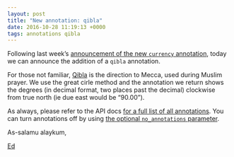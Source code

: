 ```yaml
--- 
layout: post
title: "New annotation: qibla"
date: 2016-10-28 11:19:13 +0000
tags: annotations qibla
---
```

Following last week’s [announcement of the new `currency` annotation](http://blog.opencagedata.com/post/152063767603/new-annotation-currency), today we can announce the addition of a `qibla` annotation.

For those not familiar, [Qibla](https://en.wikipedia.org/wiki/Qibla) is the direction to Mecca, used during Muslim prayer. We use the great cirle method and the annotation we return shows the degrees (in decimal format, two places past the decimal) clockwise from true north (ie due east would be “90.00”).

As always, please refer to the API docs [for a full list of all annotations](https://geocoder.opencagedata.com/api#annotations). You can turn annotations off by using [the optional `no_annotations` parameter](https://geocoder.opencagedata.com/api#forward-opt).

As-salamu alaykum,

[Ed](https://twitter.com/freyfogle)